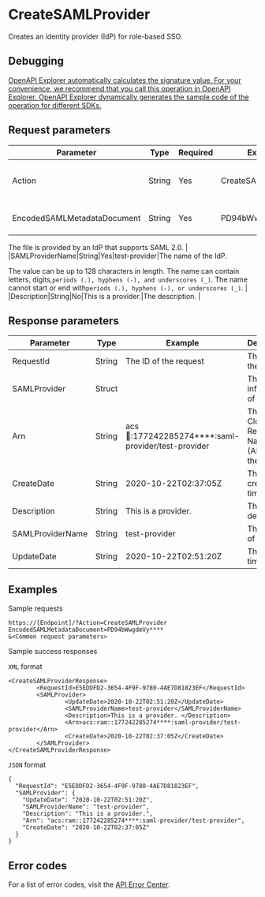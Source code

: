 # CreateSAMLProvider

Creates an identity provider \(IdP\) for role-based SSO.

## Debugging

[OpenAPI Explorer automatically calculates the signature value. For your convenience, we recommend that you call this operation in OpenAPI Explorer. OpenAPI Explorer dynamically generates the sample code of the operation for different SDKs.](https://api.aliyun.com/#product=Ims&api=CreateSAMLProvider&type=RPC&version=2019-08-15)

## Request parameters

|Parameter|Type|Required|Example|Description|
|---------|----|--------|-------|-----------|
|Action|String|Yes|CreateSAMLProvider|The operation that you want to perform. Set the value to CreateSAMLProvider. |
|EncodedSAMLMetadataDocument|String|Yes|PD94bWwgdmVy\*\*\*\*|The metadata file, which is Base64 encoded.

 The file is provided by an IdP that supports SAML 2.0. |
|SAMLProviderName|String|Yes|test-provider|The name of the IdP.

 The value can be up to 128 characters in length. The name can contain letters, digits,`periods (.), hyphens (-), and underscores (_)`. The name cannot start or end with`periods (.), hyphens (-), or underscores (_)`. |
|Description|String|No|This is a provider.|The description. |

## Response parameters

|Parameter|Type|Example|Description|
|---------|----|-------|-----------|
|RequestId|String|The ID of the request|The ID of the request. |
|SAMLProvider|Struct| |The information of the IdP. |
|Arn|String|acs:ram::177242285274\*\*\*\*:saml-provider/test-provider|The Alibaba Cloud Resource Name \(ARN\) of the IdP. |
|CreateDate|String|2020-10-22T02:37:05Z|The creation time. |
|Description|String|This is a provider.|The description. |
|SAMLProviderName|String|test-provider|The name of the IdP. |
|UpdateDate|String|2020-10-22T02:51:20Z|The update time. |

## Examples

Sample requests

```
https://[Endpoint]/?Action=CreateSAMLProvider
EncodedSAMLMetadataDocument=PD94bWwgdmVy****
&<Common request parameters>
```

Sample success responses

`XML` format

```
<CreateSAMLProviderResponse>
        <RequestId>E5EDDFD2-3654-4F9F-9780-4AE7D81823EF</RequestId>
        <SAMLProvider>
                <UpdateDate>2020-10-22T02:51:20Z</UpdateDate>
                <SAMLProviderName>test-provider</SAMLProviderName>
                <Description>This is a provider. </Description>
                <Arn>acs:ram::177242285274****:saml-provider/test-provider</Arn>
                <CreateDate>2020-10-22T02:37:05Z</CreateDate>
        </SAMLProvider>
</CreateSAMLProviderResponse>
```

`JSON` format

```
{
  "RequestId": "E5EDDFD2-3654-4F9F-9780-4AE7D81823EF",
  "SAMLProvider": {
    "UpdateDate": "2020-10-22T02:51:20Z",
    "SAMLProviderName": "test-provider",
    "Description": "This is a provider.",
    "Arn": "acs:ram::177242285274****:saml-provider/test-provider",
    "CreateDate": "2020-10-22T02:37:05Z"
  }
}
```

## Error codes

For a list of error codes, visit the [API Error Center](https://error-center.alibabacloud.com/status/product/Ims).

